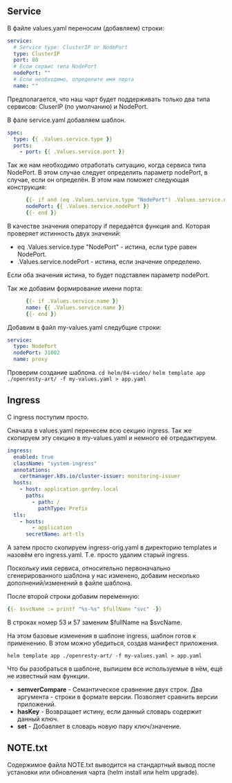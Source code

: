 ## Service
В файле values.yaml переносим (добавляем) строки:

```yaml
service:
  # Service type: ClusterIP or NodePort
  type: ClusterIP
  port: 80
  # Если сервис типа NodePort
  nodePort: ""
  # Если необходимо, определите имя порта
  name: ""
```

Предполагается, что наш чарт будет поддерживать только 
два типа сервисов: CluserIP (по умолчанию) и NodePort.

В фале service.yaml добавляем шаблон.

```yaml
spec:
  type: {{ .Values.service.type }}
  ports:
    - port: {{ .Values.service.port }}
```

Так же нам необходимо отработать ситуацию, когда сервиса типа NodePort.
В этом случае следует определить параметр nodePort, в случае, если 
он определён. В этом нам поможет следующая конструкция:

```yaml
      {{- if and (eq .Values.service.type "NodePort") .Values.service.nodePort }}
      nodePort: {{ .Values.service.nodePort }}
      {{- end }}
```

В качестве значения оператору if передаётся функция and. Которая проверяет
истинность двух значений:
* eq .Values.service.type "NodePort" - истина, если type равен NodePort.
* .Values.service.nodePort - истина, если значение определено.

Если оба значения истина, то будет подставлен параметр nodePort.

Так же добавим формирование имени порта:

```yaml
      {{- if .Values.service.name }}
      name: {{ .Values.service.name }}
      {{- end }}
```

Добавим в файл my-values.yaml следубщие строки:

```yaml
service:
  type: NodePort
  nodePort: 31002
  name: proxy
```

Проверим создание шаблона.
`cd helm/04-video/`
`helm template app ./openresty-art/ -f my-values.yaml > app.yaml`

## Ingress

C ingress поступим просто.

Сначала в values.yaml перенесем всю секцию ingress.
Так же скопируем эту секцию в my-values.yaml и немного её отредактируем.

```yaml
ingress:
  enabled: true
  className: "system-ingress"
  annotations:
    certmanager.k8s.io/cluster-issuer: monitoring-issuer
  hosts:
    - host: application.gordey.local
      paths:
        - path: /
          pathType: Prefix
  tls:
    - hosts:
        - application
      secretName: art-tls
```

А затем просто скопируем ingress-orig.yaml в директорию templates и
назовём его ingress.yaml. Т.е. просто удалим старый ingress.

Поскольку имя сервиса, относительно первоначально сгенерированного шаблона
у нас изменено, добавим несколько дополнений/изменений в файле шаблона.

После второй строки добавим переменную:

```yaml
{{- $svcName := printf "%s-%s" $fullName "svc" -}}
```

В строках номер 53 и 57 заменим $fullName на $svcName.

На этом базовые изменения в шаблоне ingress, шаблон готов к применению. 
В этом можно убедиться, создав манифест приложения.

    helm template app ./openresty-art/ -f my-values.yaml > app.yaml

Что бы разобраться в шаблоне, выпишем все используемые в нём, ещё
не известный нам функции.

* **semverCompare** - Семантическое сравнение двух строк. Два аргумента -
строки в формате версии. Позволяет сравнить версии приложений.
* **hasKey** - Возвращает истину, если данный словарь содержит данный ключ.
* **set** - Добавляет в словарь новую пару ключ/значение.

## NOTE.txt
Содержимое файла NOTE.txt выводится на стандартный вывод после установки 
или обновления чарта (helm install или helm upgrade).